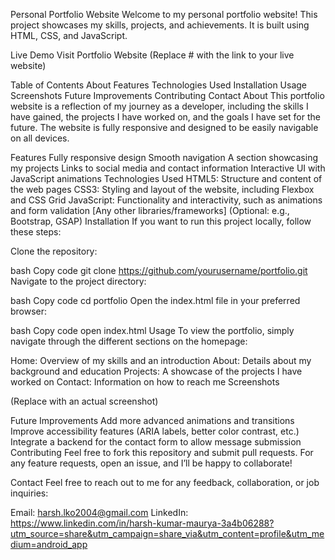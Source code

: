Personal Portfolio Website
Welcome to my personal portfolio website! This project showcases my skills, projects, and achievements. It is built using HTML, CSS, and JavaScript.

Live Demo
Visit Portfolio Website
(Replace # with the link to your live website)

Table of Contents
About
Features
Technologies Used
Installation
Usage
Screenshots
Future Improvements
Contributing
Contact
About
This portfolio website is a reflection of my journey as a developer, including the skills I have gained, the projects I have worked on, and the goals I have set for the future. The website is fully responsive and designed to be easily navigable on all devices.

Features
Fully responsive design
Smooth navigation
A section showcasing my projects
Links to social media and contact information
Interactive UI with JavaScript animations
Technologies Used
HTML5: Structure and content of the web pages
CSS3: Styling and layout of the website, including Flexbox and CSS Grid
JavaScript: Functionality and interactivity, such as animations and form validation
[Any other libraries/frameworks] (Optional: e.g., Bootstrap, GSAP)
Installation
If you want to run this project locally, follow these steps:

Clone the repository:

bash
Copy code
git clone https://github.com/yourusername/portfolio.git
Navigate to the project directory:

bash
Copy code
cd portfolio
Open the index.html file in your preferred browser:

bash
Copy code
open index.html
Usage
To view the portfolio, simply navigate through the different sections on the homepage:

Home: Overview of my skills and an introduction
About: Details about my background and education
Projects: A showcase of the projects I have worked on
Contact: Information on how to reach me
Screenshots

(Replace with an actual screenshot)

Future Improvements
Add more advanced animations and transitions
Improve accessibility features (ARIA labels, better color contrast, etc.)
Integrate a backend for the contact form to allow message submission
Contributing
Feel free to fork this repository and submit pull requests. For any feature requests, open an issue, and I’ll be happy to collaborate!

Contact
Feel free to reach out to me for any feedback, collaboration, or job inquiries:

Email: harsh.lko2004@gmail.com
LinkedIn: https://www.linkedin.com/in/harsh-kumar-maurya-3a4b06288?utm_source=share&utm_campaign=share_via&utm_content=profile&utm_medium=android_app 
